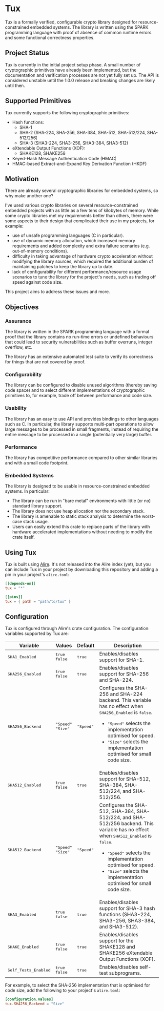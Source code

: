 # Tux

Tux is a formally verified, configurable crypto library designed for
resource-constrained embedded systems. The library is written using the SPARK
programming language with proof of absence of common runtime errors and some
functional correctness properties.

## Project Status

Tux is currently in the initial project setup phase. A small number of
cryptographic primitives have already been implemented, but the documentation
and verification processes are not yet fully set up. The API is considered
unstable until the 1.0.0 release and breaking changes are likely until then.


## Supported Primitives

Tux currently supports the following cryptographic primitives:
 * Hash functions:
   * SHA-1
   * SHA-2 (SHA-224, SHA-256, SHA-384, SHA-512, SHA-512/224, SHA-512/256)
   * SHA-3 (SHA3-224, SHA3-256, SHA3-384, SHA3-512)
 * eXtendable Output Functions (XOF):
   * SHAKE128, SHAKE256
 * Keyed-Hash Message Authentication Code (HMAC)
 * HMAC-based Extract-and-Expand Key Derivation Function (HKDF)

## Motivation

There are already several cryptographic libraries for embedded systems,
so why make another one?

I've used various crypto libraries on several resource-constrained embedded
projects with as little as a few tens of kilobytes of memory.
While some crypto libraries met my requirements better than others, there were
some aspects to their design that complicated their use in my projects,
for example:
 * use of unsafe programming languages (C in particular).
 * use of dynamic memory allocation, which increased memory requirements
   and added complexity and extra failure scenarios (e.g. out-of-memory
   conditions).
 * difficulty in taking advantage of hardware crypto acceleration without
   modifying the library sources, which required the additional burden of
   maintaining patches to keep the library up to date.
 * lack of configurability for different performance/resource usage scenarios
   to tune the library for the project's needs, such as trading off speed
   against code size.

This project aims to address these issues and more.

## Objectives

### Assurance

The library is written in the SPARK programming language with a formal
proof that the library contains no run-time errors or undefined behaviours that
could lead to security vulnerabilities such as buffer overruns, integer
overflow, etc.

The library has an extensive automated test suite to verify its correctness
for things that are not covered by proof.

### Configurability

The library can be configured to disable unused algorithms (thereby saving code
space) and to select different implementations of cryptographic primitives to,
for example, trade off between performance and code size.

### Usability

The library has an easy to use API and provides bindings to other languages
such as C. In particular, the library supports multi-part operations to allow
large messages to be processed in small fragments, instead of requiring the
entire message to be processed in a single (potentially very large) buffer.

### Performance

The library has competitive performance compared to other similar libraries
and with a small code footprint.

### Embedded Systems

The library is designed to be usable in resource-constrained embedded systems.
In particular:
* The library can be run in "bare metal" environments with little (or no)
  standard library support.
* The library does not use heap allocation nor the secondary stack.
* The library is amenable to static stack analysis to determine the worst-case
  stack usage.
* Users can easily extend this crate to replace parts of the library with
  hardware accelerated implementations without needing to modify the crate
  itself.

## Using Tux

Tux is built using [Alire](https://alire.ada.dev). It's not released into the
Alire index (yet), but you can include Tux in your project by downloading
this repository and adding a pin in your project's `alire.toml`:
```toml
[[depends-on]]
tux = "*"

[[pins]]
tux = { path = "path/to/tux" }
```

## Configuration

Tux is configured through Alire's crate configuration. The configuration
variables supported by Tux are:

<table>
  <thead>
    <th>Variable</th>
    <th>Values</th>
    <th>Default</th>
    <th>Description</th>
  </thead>
  <tr>
    <td><tt>SHA1_Enabled</tt></td>
    <td>
      <tt>true</tt><br/>
      <tt>false</tt><br/>
    </td>
    <td><tt>true</tt></td>
    <td>
      Enables/disables support for SHA-1.
    </td>
  </tr>
  <tr>
    <td><tt>SHA256_Enabled</tt></td>
    <td>
      <tt>true</tt><br/>
      <tt>false</tt><br/>
    </td>
    <td><tt>true</tt></td>
    <td>
      Enables/disables support for SHA-256 and SHA-224.
    </td>
  </tr>
  <tr>
    <td><tt>SHA256_Backend</tt></td>
    <td>
      <tt>"Speed"</tt><br/>
      <tt>"Size"</tt><br/>
    </td>
    <td><tt>"Speed"</tt></td>
    <td>
      Configures the SHA-256 and SHA-224 backend.
      This variable has no effect when <tt>SHA256_Enabled</tt> is <tt>false</tt>.
      <ul>
        <li><tt>"Speed"</tt> selects the implementation optimised for speed.</li>
        <li><tt>"Size"</tt> selects the implementation optimised for small code size.</li>
      </ul>
    </td>
  </tr>
  <tr>
    <td><tt>SHA512_Enabled</tt></td>
    <td>
      <tt>true</tt><br/>
      <tt>false</tt><br/>
    </td>
    <td><tt>true</tt></td>
    <td>
      Enables/disables support for SHA-512, SHA-384, SHA-512/224, and SHA-512/256.
    </td>
  </tr>
  <tr>
    <td><tt>SHA512_Backend</tt></td>
    <td>
      <tt>"Speed"</tt><br/>
      <tt>"Size"</tt><br/>
    </td>
    <td><tt>"Speed"</tt></td>
    <td>
      Configures the SHA-512, SHA-384, SHA-512/224, and SHA-512/256 backend.
      This variable has no effect when <tt>SHA512_Enabled</tt> is <tt>false</tt>.
      <ul>
        <li><tt>"Speed"</tt> selects the implementation optimised for speed.</li>
        <li><tt>"Size"</tt> selects the implementation optimised for small code size.</li></li>
      </ul>
    </td>
  </tr>
  <tr>
    <td><tt>SHA3_Enabled</tt></td>
    <td>
      <tt>true</tt><br/>
      <tt>false</tt><br/>
    </td>
    <td><tt>true</tt></td>
    <td>
      Enables/disables support for SHA-3 hash functions (SHA3-224, SHA3-256, SHA3-384, and SHA3-512).
    </td>
  </tr>
  <tr>
    <td><tt>SHAKE_Enabled</tt></td>
    <td>
      <tt>true</tt><br/>
      <tt>false</tt><br/>
    </td>
    <td><tt>true</tt></td>
    <td>
      Enables/disables support for the SHAKE128 and SHAKE256 eXtendable Output Functions (XOF).
    </td>
  </tr>
  <tr>
    <td><tt>Self_Tests_Enabled</tt></td>
    <td>
      <tt>true</tt><br/>
      <tt>false</tt><br/>
    </td>
    <td><tt>true</tt></td>
    <td>
      Enables/disables self-test subprograms.
    </td>
  </tr>
</table>

For example, to select the SHA-256 implementation that is optimised for code
size, add the following to your project's `alire.toml`:

```toml
[configuration.values]
tux.SHA256_Backend = "Size"
```
